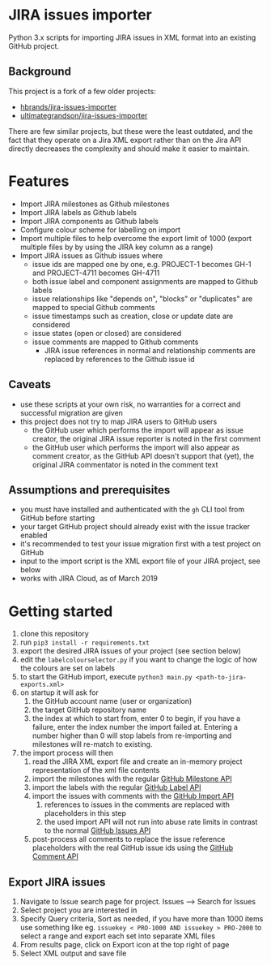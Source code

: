 # JIRA issues importer

Python 3.x scripts for importing JIRA issues in XML format into an existing GitHub project.

## Background

This project is a fork of a few older projects:
* [hbrands/jira-issues-importer](https://github.com/hbrands/jira-issues-importer)
* [ultimategrandson/jira-issues-importer](https://github.com/ultimategrandson/jira-issues-importer)

There are few similar projects, but these were the least outdated, and the fact that they operate on a Jira XML export rather than on the Jira API directly decreases the complexity and should make it easier to maintain.

# Features

* Import JIRA milestones as Github milestones
* Import JIRA labels as Github labels
* Import JIRA components as Github labels
* Configure colour scheme for labelling on import
* Import multiple files to help overcome the export limit of 1000 (export multiple files by by using the JIRA key column as a range)
* Import JIRA issues as Github issues where
  * issue ids are mapped one by one, e.g. PROJECT-1 becomes GH-1 and PROJECT-4711 becomes GH-4711
  * both issue label and component assignments are mapped to Github labels
  * issue relationships like "depends on", "blocks" or "duplicates" are mapped to special Github comments
  * issue timestamps such as creation, close or update date are considered
  * issue states (open or closed) are considered
  * issue comments are mapped to Github comments
    * JIRA issue references in normal and relationship comments are replaced by references to the Github issue id  

## Caveats
* use these scripts at your own risk, no warranties for a correct and successful migration are given
* this project does not try to map JIRA users to GitHub users
  * the GitHub user which performs the import will appear as issue creator, the original JIRA issue reporter is noted in the first comment
  * the GitHub user which performs the import will also appear as comment creator, as the GitHub API doesn't support that (yet),
    the original JIRA commentator is noted in the comment text

## Assumptions and prerequisites

* you must have installed and authenticated with the `gh` CLI tool from GitHub before starting
* your target GitHub project should already exist with the issue tracker enabled
* it's recommended to test your issue migration first with a test project on GitHub
* input to the import script is the XML export file of your JIRA project, see below
* works with JIRA Cloud, as of March 2019

# Getting started

1. clone this repository
1. run `pip3 install -r requirements.txt`
1. export the desired JIRA issues of your project (see section below)
1. edit the `labelcolourselector.py` if you want to change the logic of how the colours are set on labels
1. to start the GitHub import, execute `python3 main.py <path-to-jira-exports.xml>`
1. on startup it will ask for
   1. the GitHub account name (user or organization)
   1. the target GitHub repository name
   1. the index at which to start from, enter 0 to begin, if you have a failure, enter the index number the import failed at. Entering a number higher than 0 will stop labels from re-importing and milestones will re-match to existing.
1. the import process will then
   1. read the JIRA XML export file and create an in-memory project representation of the xml file contents
   1. import the milestones with the regular [GitHub Milestone API](https://developer.github.com/v3/issues/milestones/)
   1. import the labels with the regular [GitHub Label API](https://developer.github.com/v3/issues/labels/)
   1. import the issues with comments with the [GitHub Import API](https://gist.github.com/jonmagic/5282384165e0f86ef105)
      1. references to issues in the comments are replaced with placeholders in this step
      1. the used import API will not run into abuse rate limits in contrast to the normal [GitHub Issues API](https://developer.github.com/v3/issues/)
   1. post-process all comments to replace the issue reference placeholders with the real GitHub issue ids using the [GitHub Comment API](https://developer.github.com/v3/issues/comments/)

## Export JIRA issues

1. Navigate to Issue search page for project. Issues --> Search for Issues
1. Select project you are interested in
1. Specify Query criteria, Sort as needed, if you have more than 1000 items use something like eg. `issuekey < PRO-1000 AND issuekey > PRO-2000` to select a range and export each set into separate XML files
1. From results page, click on Export icon at the top right of page
1. Select XML output and save file

